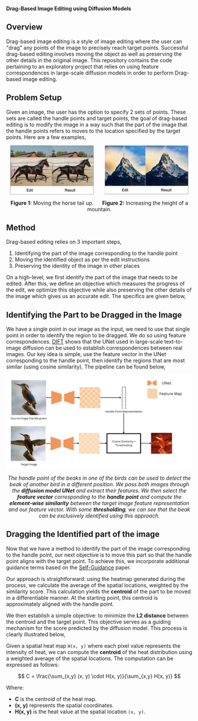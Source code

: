 **Drag-Based Image Editing using Diffusion Models**


## Overview
Drag-based image editing is a style of image editing where the user can "drag" any points of the image to precisely reach target points. Successful drag-based editing involves moving the object as well as preserving the other details in the original image. This repository contains the code pertaining to an exploratory project that relies on using feature correspondences in large-scale diffusion models in order to perform Drag-based image editing. 

## Problem Setup
Given an image, the user has the option to specify 2 sets of points. These sets are called the handle points and target points, the goal of drag-based editing is to modify the image in a way such that the part of the image that the handle points refers to moves to the location specified by the target points. Here are a few examples,

<p align="center">
  <img src="teaser_fig/horse.png" alt="Image 1" width="45%" style="vertical-align:top; margin-right:5%;" />
  <img src="teaser_fig/mountain.png" alt="Image 2" width="45%" style="vertical-align:top;" />
</p>

<p align="center">
  <strong>Figure 1:</strong> Moving the horse tail up. &nbsp;&nbsp;&nbsp;&nbsp; 
  <strong>Figure 2:</strong> Increasing the height of a mountain.
</p>

## Method
Drag-based editing relies on 3 important steps,
1. Identifying the part of the image corresponding to the handle point
2. Moving the identified object as per the edit instructions
3. Preserving the identity of the image in other places

On a high-level, we first identify the part of the image that needs to be edited. After this, we define an objective which measures the progress of the edit, we optimize this objective while also preserving the other details of the image which gives us an accurate edit. The specifics are given below,

## Identifying the Part to be Dragged in the Image 
We have a single point in our image as the input, we need to use that single point in order to identify the region to be dragged. We do so using feature correspondences. [DIFT](https://arxiv.org/abs/2306.03881) shows that the UNet used in large-scale text-to-image diffusion can be used to establish correspondences between real images. Our key idea is simple, use the feature vector in the UNet corresponding to the handle point, then identify the regions that are most similar (using cosine similarity). The pipeline can be found below,

<div align="center">

![Object Identification](teaser_fig/teaser_dift.png)

*The handle point of the beaks in one of the birds can be used to detect the beak of another bird in a different position. We pass both images through the **diffusion model UNet** and extract their features. We then select the **feature vector** corresponding to the **handle point** and compute the **element-wise similarity** between the target image feature representation and our feature vector. With some **thresholding**, we can see that the beak can be exclusively identified using this approach.*

</div>

## Dragging the Identified part of the image
Now that we have a method to identify the part of the image corresponding to the handle point, our next objective is to move this part so that the handle point aligns with the target point. To achieve this, we incorporate additional guidance terms based on the [Self-Guidance](https://arxiv.org/abs/2306.00986) paper.

Our approach is straightforward: using the heatmap generated during the process, we calculate the average of the spatial locations, weighted by the similarity score. This calculation yields the **centroid** of the part to be moved in a differentiable manner. At the starting point, this centroid is approximately aligned with the handle point.

We then establish a simple objective: to minimize the **L2 distance** between the centroid and the target point. This objective serves as a guiding mechanism for the score predicted by the diffusion model. This process is clearly illustrated below,

Given a spatial heat map `H(x, y)` where each pixel value represents the intensity of heat, we can compute the **centroid** of the heat distribution using a weighted average of the spatial locations. The computation can be expressed as follows:

$$
C = \frac{\sum_{x,y} (x, y) \cdot H(x, y)}{\sum_{x,y} H(x, y)}
$$

Where:
- **C** is the centroid of the heat map.
- **(x, y)** represents the spatial coordinates.
- **H(x, y)** is the heat value at the spatial location `(x, y)`.




